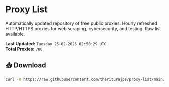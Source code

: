 # Proxy List

Automatically updated repository of free public proxies. Hourly refreshed HTTP/HTTPS proxies for web scraping, cybersecurity, and testing. Raw list available.

**Last Updated:** `Tuesday 25-02-2025 02:50:29 UTC`  
**Total Proxies:** `700`

## 📥 Download
```bash
curl -O https://raw.githubusercontent.com/theriturajps/proxy-list/main/proxies.txt
